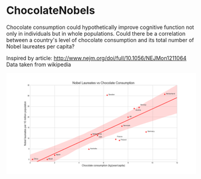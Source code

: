 # ChocolateNobels

Chocolate consumption could hypothetically improve cognitive function not only in individuals but in whole populations. 
Could there be a correlation between a country's level of chocolate consumption and its total number of Nobel laureates per capita?

Inspired by article: http://www.nejm.org/doi/full/10.1056/NEJMon1211064
Data taken from wikipedia

![Image](./ChocNobels.png)

